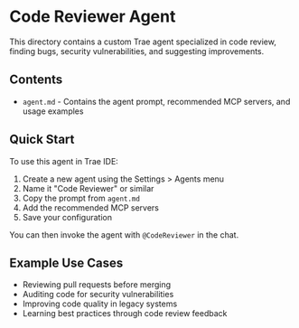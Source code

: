 # Code Reviewer Agent

This directory contains a custom Trae agent specialized in code review, finding bugs, security vulnerabilities, and suggesting improvements.

## Contents

- `agent.md` - Contains the agent prompt, recommended MCP servers, and usage examples

## Quick Start

To use this agent in Trae IDE:

1. Create a new agent using the Settings > Agents menu
2. Name it "Code Reviewer" or similar
3. Copy the prompt from `agent.md`
4. Add the recommended MCP servers
5. Save your configuration

You can then invoke the agent with `@CodeReviewer` in the chat.

## Example Use Cases

- Reviewing pull requests before merging
- Auditing code for security vulnerabilities
- Improving code quality in legacy systems
- Learning best practices through code review feedback
